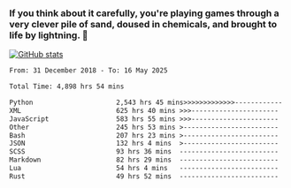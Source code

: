 ### If you think about it carefully, you're playing games through a very clever pile of sand, doused in chemicals, and brought to life by lightning.  👋



[![GitHub stats](https://github-readme-stats.vercel.app/api?username=XenophonLXH&show_icons=true&theme=codeSTACKr)](https://github.com/anuraghazra/github-readme-stats)


<!--START_SECTION:waka-->

```txt
From: 31 December 2018 - To: 16 May 2025

Total Time: 4,898 hrs 54 mins

Python                     2,543 hrs 45 mins>>>>>>>>>>>>>------------   51.93 %
XML                        625 hrs 40 mins >>>----------------------   12.77 %
JavaScript                 583 hrs 55 mins >>>----------------------   11.92 %
Other                      245 hrs 53 mins >------------------------   05.02 %
Bash                       207 hrs 23 mins >------------------------   04.23 %
JSON                       132 hrs 4 mins  >------------------------   02.70 %
SCSS                       93 hrs 36 mins  -------------------------   01.91 %
Markdown                   82 hrs 29 mins  -------------------------   01.68 %
Lua                        54 hrs 4 mins   -------------------------   01.10 %
Rust                       49 hrs 52 mins  -------------------------   01.02 %
```

<!--END_SECTION:waka-->
